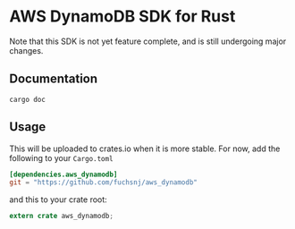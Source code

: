 AWS DynamoDB SDK for Rust
====

Note that this SDK is not yet feature complete, and is still undergoing major changes.

## Documentation

```
cargo doc
```

## Usage

This will be uploaded to crates.io when it is more stable.
For now, add the following to your `Cargo.toml`

```toml
[dependencies.aws_dynamodb]
git = "https://github.com/fuchsnj/aws_dynamodb"
```

and this to your crate root:

```rust
extern crate aws_dynamodb;
```
